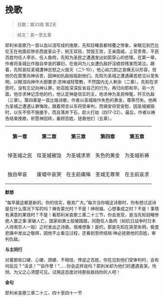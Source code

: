 # 挽歌 

> 日期：第33周 第2天

> 经文：哀一至五章

耶利米哀歌乃一首以血以泪写成的挽歌，先知目睹首都倾覆之惨象，亲眼见到巴比伦王在他面前惨杀西底家众子，剜王双目，焚毁王宫，王亲国戚、上官贵胄、平民百姓均任人宰杀、任人鱼肉，先知为圣民之遭遇发出如箭穿心的悲嚎。在第一章，作者将圣城比作独自举哀的寡妇，在夜间为儿女遭仇敌奸淫掳掠残害而哭泣。跟着，先知哀叹圣城遭神忿怒之火毁灭（二1-10），他心如刀割之哀痛无以形容，但他仍在那里向神诉苦，因神如仇敌般临到他们。先知为圣城之遭遇痛苦悲泣以至失明，以眼泪向神作大胆要求∶求神减轻管教，不然国内无人剩余（二章）。先知在求恩时，没有忘记向神认罪，劝百姓深深反省自己的行为，再归向耶和华。另一方面，他亦求神记念他的约，他认定神是信实的主，他求神为圣民伸冤，歼灭仇敌（三章）。第四章是一首比喻诗歌，作者以圣城喻作失色的黄金，尊荣尽失。他再为圣城之遭遇认罪悔改，跟着预言以东将受审判，而锡安将受安慰，因圣城被毁时，以东不但不施援手，而且落井下石，趁火打劫（四17-22）。最后，作者以祷告结束挽歌，祈愿神回转，垂顾百姓，拯救他们（五章）。

<table>
 <tbody>
  <tr>
   <th><p>第一章</p></th>
   <th><p>第二章</p></th>
   <th><p>第三章</p></th>
   <th><p>第四章</p></th>
   <th><p>第五章</p></th>
  </tr>
  <tr>
   <td><p>悼圣城之民</p></td>
   <td><p>叹圣城被毁</p></td>
   <td><p>为圣城求恩</p></td>
   <td><p>失色的黄金</p></td>
   <td><p>为圣城祈祷</p></td>
  </tr>
  <tr>
   <td><p>独自举哀</p></td>
   <td><p>废墟中哀哭</p></td>
   <td><p>在主前痛悔</p></td>
   <td><p>圣城无尊荣</p></td>
   <td><p>在主前哀求</p></td>
  </tr>
 </tbody>
</table>

**默想**

“每早晨这都是新的，你的信实，极其广大。”每次当你唱这诗歌时，你有想过这诗是在什么情况下写的吗？祷告蒙允时？不是！神祝福、心想事成之时？不是！事情有满意的果效时？不是！看耶利米哀歌三章二十三节，你会发现，是当先知目睹惨绝人寰之事∶家破人亡，国家如粪土般被践踏，同胞任人鱼肉（如抗日战争时日本人待南京人一般）之时发出之诗歌。很难想象！是的，那是先知在哭至失明，极度悲痛中发出之敬拜，因他不止看见过程，还看到至终结局∶神必拯救他的百姓，审判仇敌。

**与主同行**

对着那些口硬、心硬、颈硬、不相信、悖逆之百姓，你在见到他们受审判时，会有何反应？“活该！”“自作孽！”……你会这样说吗？耶利米却为他们的遭遇哀哭，怜悯、为父之心清楚可见。试用这态度对待那些敌挡你的人吧！

**金句**

耶利米哀歌三章二十三、四十至四十一节
